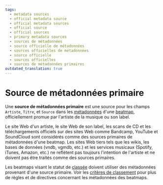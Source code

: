 ```yaml
---
tags:
  - metadata sources
  - official metadata source
  - official metadata sources
  - official source
  - official sources
  - primary metadata sources
  - sources de métadonnées
  - source officielle de métadonnées
  - sources officielles de métadonnées
  - source officielle
  - sources officielles
  - sources de métadonnées primaires
outdated_translation: true  
---
```


# Source de métadonnées primaire

Une **source de métadonnées primaire** est une source pour les champs `Artiste`, `Titre`, et `Source` dans les [métadonnées](/wiki/Client/Beatmap_editor/Song_setup#métadonnées-des-musiques-et-des-beatmaps) d'une [beatmap](/wiki/Beatmap), officiellement promue par l'artiste de la musique ou son label.

Le site Web d'un artiste, le site Web de son label, les scans de CD et les téléchargements officiels sur des sites Web comme Bandcamp, YouTube et SoundCloud sont considérés comme des sources primaires de métadonnées d'une beatmap. Les sites Web tiers tels que les wikis, les bases de données (vndb, vgmdb, etc.) et les services musicaux (Spotify, iTunes, Amazon, etc.) ne reflètent pas toujours l'intention de l'artiste et ne doivent pas être traités comme des sources primaires.

Les beatmaps visant le statut de [classée](/wiki/Beatmap/Category#classée) doivent utiliser des métadonnées provenant d'une source primaire. Voir les [critères de classement](/wiki/Ranking_criteria#metadata) pour plus de règles et de directives concernant les métadonnées des beatmaps.
